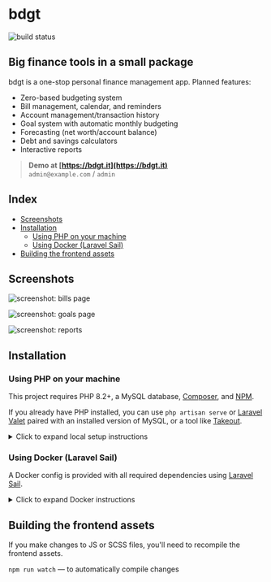 bdgt
====

![build status](https://img.shields.io/github/actions/workflow/status/sbine/bdgt/tests.yml?branch=main)

## Big finance tools in a small package

bdgt is a one-stop personal finance management app. Planned features:  

- Zero-based budgeting system
- Bill management, calendar, and reminders
- Account management/transaction history
- Goal system with automatic monthly budgeting
- Forecasting (net worth/account balance)
- Debt and savings calculators
- Interactive reports

> **Demo at [https://bdgt.it](https://bdgt.it)**  
> `admin@example.com` / `admin`

## Index

- [Screenshots](#screenshots)
- [Installation](#installation)
  - [Using PHP on your machine](#using-php-on-your-machine)
  - [Using Docker (Laravel Sail)](#using-docker-laravel-sail)
- [Building the frontend assets](#building-the-frontend-assets)

## Screenshots

![screenshot: bills page](https://sarabine.com/bdgt-bills.png)

![screenshot: goals page](https://sarabine.com/bdgt-goals.png)

![screenshot: reports](https://sarabine.com/bdgt-reports.png)

## Installation

### Using PHP on your machine

This project requires PHP 8.2+, a MySQL database, [Composer](https://getcomposer.org/), and [NPM](https://www.npmjs.com/).

If you already have PHP installed, you can use `php artisan serve` or [Laravel Valet](https://laravel.com/docs/valet) paired with an installed version of MySQL, or a tool like [Takeout](https://github.com/tighten/takeout).

<details>
<summary>Click to expand local setup instructions</summary>

Run these commands to install dependencies and configure the app:

```bash
cp .env.example .env # edit the values in .env to suit your environment
composer install
php artisan key:generate
php artisan migrate
php artisan db:seed
npm install
npm run dev
```

A dummy account will be created with the following credentials which can be used to log in and preview the app:  
Email: admin@example.com  
Password: admin
</details>

### Using Docker (Laravel Sail)

A Docker config is provided with all required dependencies using [Laravel Sail](https://laravel.com/docs/sail).

<details>
<summary>Click to expand Docker instructions</summary>

1. Copy the .env file and edit the values to suit your environment:

   ```bash
   cp .env.example .env
   ```
2. If you have Composer installed, run `composer install` to install Laravel Sail. Otherwise, install using the following Docker command (see [the docs](https://laravel.com/docs/11.x/sail#installing-composer-dependencies-for-existing-projects)):
   ```bash
   docker run --rm \
       -u "$(id -u):$(id -g)" \
       -v $(pwd):/opt \
       -w /opt \
       laravelsail/php84-composer:latest \
       composer install --ignore-platform-reqs
   ```

3. Start the containers:

   ```bash
   # Add -d to run in the background
   ./vendor/bin/sail up
   ```

4. Configure the app and build the frontend:

   ```bash
   ./vendor/bin/sail artisan key:generate
   ./vendor/bin/sail artisan migrate
   ./vendor/bin/sail artisan db:seed
   ./vendor/bin/sail npm install
   ./vendor/bin/sail npm run dev
   ```

The app will be available on http://localhost:[APP_PORT], depending on the `APP_PORT` you specified in your .env file (`80` by default).

A dummy account will be created with the following credentials which can be used to log in and preview the app:  
Email: admin@example.com  
Password: admin
</details>

## Building the frontend assets
If you make changes to JS or SCSS files, you'll need to recompile the frontend assets.

`npm run watch` — to automatically compile changes  
